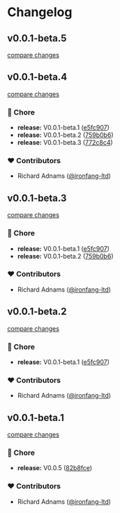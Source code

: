 # Changelog


## v0.0.1-beta.5

[compare changes](https://github.com/big-pixel-media/nuxt-auth/compare/v0.0.1-beta.4...v0.0.1-beta.5)

## v0.0.1-beta.4

[compare changes](https://github.com/big-pixel-media/nuxt-auth/compare/v0.0.1-beta.1...v0.0.1-beta.4)

### 🏡 Chore

- **release:** V0.0.1-beta.1 ([e5fc907](https://github.com/big-pixel-media/nuxt-auth/commit/e5fc907))
- **release:** V0.0.1-beta.2 ([759b0b6](https://github.com/big-pixel-media/nuxt-auth/commit/759b0b6))
- **release:** V0.0.1-beta.3 ([772c8c4](https://github.com/big-pixel-media/nuxt-auth/commit/772c8c4))

### ❤️ Contributors

- Richard Adnams ([@ironfang-ltd](http://github.com/ironfang-ltd))

## v0.0.1-beta.3

[compare changes](https://github.com/big-pixel-media/nuxt-auth/compare/v0.0.1-beta.1...v0.0.1-beta.3)

### 🏡 Chore

- **release:** V0.0.1-beta.1 ([e5fc907](https://github.com/big-pixel-media/nuxt-auth/commit/e5fc907))
- **release:** V0.0.1-beta.2 ([759b0b6](https://github.com/big-pixel-media/nuxt-auth/commit/759b0b6))

### ❤️ Contributors

- Richard Adnams ([@ironfang-ltd](http://github.com/ironfang-ltd))

## v0.0.1-beta.2

[compare changes](https://github.com/big-pixel-media/nuxt-auth/compare/v0.0.1-beta.1...v0.0.1-beta.2)

### 🏡 Chore

- **release:** V0.0.1-beta.1 ([e5fc907](https://github.com/big-pixel-media/nuxt-auth/commit/e5fc907))

### ❤️ Contributors

- Richard Adnams ([@ironfang-ltd](http://github.com/ironfang-ltd))

## v0.0.1-beta.1

[compare changes](https://github.com/big-pixel-media/nuxt-auth/compare/v0.0.4...v0.0.1-beta.1)

### 🏡 Chore

- **release:** V0.0.5 ([82b8fce](https://github.com/big-pixel-media/nuxt-auth/commit/82b8fce))

### ❤️ Contributors

- Richard Adnams ([@ironfang-ltd](http://github.com/ironfang-ltd))

